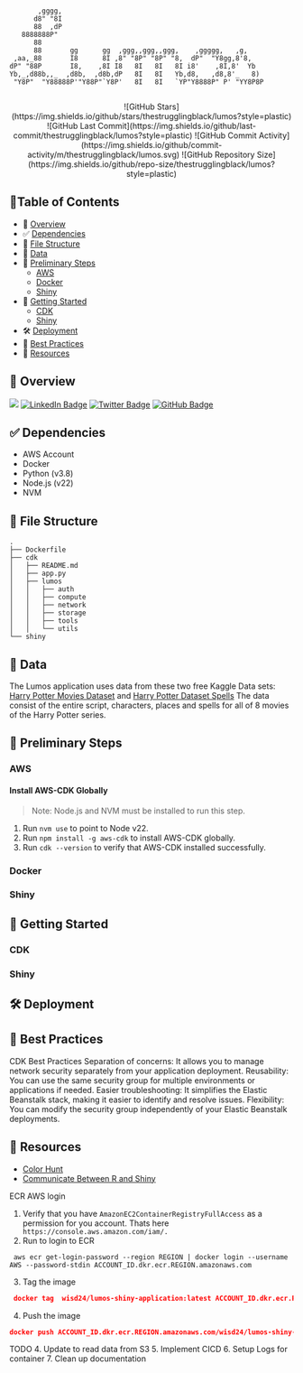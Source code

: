 ```text

       ,gggg,                                                  
      d8" "8I                                                  
      88  ,dP                                                  
   8888888P"                                                   
      88                                                       
      88       gg      gg  ,ggg,,ggg,,ggg,    ,ggggg,   ,g,    
 ,aa,_88       I8      8I ,8" "8P" "8P" "8,  dP"  "Y8gg,8'8,   
dP" "88P       I8,    ,8I I8   8I   8I   8I i8'    ,8I,8'  Yb  
Yb,_,d88b,,_  ,d8b,  ,d8b,dP   8I   8I   Yb,d8,   ,d8,8'_   8) 
 "Y8P"  "Y88888P'"Y88P"`Y8P'   8I   8I   `YP"Y8888P" P' "YY8P8P
                                                              
```
<p align="center">
![GitHub Stars](https://img.shields.io/github/stars/thestrugglingblack/lumos?style=plastic)
![GitHub Last Commit](https://img.shields.io/github/last-commit/thestrugglingblack/lumos?style=plastic)
![GitHub Commit Activity](https://img.shields.io/github/commit-activity/m/thestrugglingblack/lumos.svg)
![GitHub Repository Size](https://img.shields.io/github/repo-size/thestrugglingblack/lumos?style=plastic)
</p>

## 📍Table of Contents
* 👋 [Overview](#overview)
* ✅ [Dependencies](#dependencies)
* 🌵 [File Structure](#file-structure)
* 💾 [Data](#data)
* 🏃 [Preliminary Steps](#preliminary-steps)
  * [AWS](#aws)
  * [Docker](#docker)
  * [Shiny](#shiny)
* 🚀 [Getting Started](#getting-started)
  * [CDK](#cdk)
  * [Shiny](#shiny-1)
* 🛠 [Deployment](#deployment)
* 🔑 [Best Practices](#best-practices)
* 📑 [Resources](#resources)

## 👋 Overview
![](lumos_architecture.png)
[![LinkedIn Badge](https://img.shields.io/badge/LinkedIn-0077B5?style=flat&logo=linkedin&logoColor=white)](https://www.linkedin.com/in/zuri-hunter-748ba514)
[![Twitter Badge](https://img.shields.io/badge/Twitter-1DA1F2?style=flat&logo=twitter&logoColor=white)](https://x.com/ZuriHunter)
[![GitHub Badge](https://img.shields.io/badge/GitHub-100000?style=flat&logo=github&logoColor=white)](https://github.com/thestrugglingblack)

## ✅ Dependencies
* AWS Account
* Docker 
* Python (v3.8)
* Node.js (v22)
* NVM

## 🌵 File Structure
```text
.
├── Dockerfile
├── cdk
│   ├── README.md
│   ├── app.py
│   ├── lumos
│   │   ├── auth
│   │   ├── compute
│   │   ├── network
│   │   ├── storage
│   │   ├── tools
│   │   └── utils
└── shiny
```


## 💾 Data
The Lumos application uses data from these two free Kaggle Data sets: [Harry Potter Movies Dataset](https://www.kaggle.com/datasets/maricinnamon/harry-potter-movies-dataset) and [Harry Potter Dataset Spells](https://www.kaggle.com/datasets/electroclashh/harry-potter-dataset?resource=download&select=Spells.csv)
The data consist of the entire script, characters, places and spells for all of 8 movies of the Harry Potter series. 

##  🏃 Preliminary Steps
### AWS
#### Install AWS-CDK Globally
> Note: Node.js and NVM must be installed to run this step.

1. Run `nvm use` to point to Node v22.
2. Run `npm install -g aws-cdk` to install AWS-CDK globally.
3. Run `cdk --version` to verify that AWS-CDK installed successfully.

### Docker
### Shiny
## 🚀 Getting Started
### CDK
### Shiny
## 🛠 Deployment
## 🔑 Best Practices
CDK Best Practices 
Separation of concerns: It allows you to manage network security separately from your application deployment.
Reusability: You can use the same security group for multiple environments or applications if needed.
Easier troubleshooting: It simplifies the Elastic Beanstalk stack, making it easier to identify and resolve issues.
Flexibility: You can modify the security group independently of your Elastic Beanstalk deployments.

## 📑 Resources
* [Color Hunt](https://colorhunt.co/palette/8cb9bdfefbf6ecb159b67352)
* [Communicate Between R and Shiny](https://unleash-shiny.rinterface.com/shiny-intro#:~:text=In%20practice%2C%20Shiny%20does%20not,can%20produce%20a%20simple%20histogram.)





ECR AWS login
1. Verify that you have `AmazonEC2ContainerRegistryFullAccess` as a permission for you account. Thats here ` https://console.aws.amazon.com/iam/.`
2. Run to login to ECR
```
 aws ecr get-login-password --region REGION | docker login --username AWS --password-stdin ACCOUNT_ID.dkr.ecr.REGION.amazonaws.com

```
3. Tag the image
```json
 docker tag  wisd24/lumos-shiny-application:latest ACCOUNT_ID.dkr.ecr.REGION.amazonaws.com/wisd24/lumos-shiny-application:latest
```
4. Push the image
```json
docker push ACCOUNT_ID.dkr.ecr.REGION.amazonaws.com/wisd24/lumos-shiny-application:latest
```




TODO
4. Update to read data from S3
5. Implement CICD
6. Setup Logs for container
7. Clean up documentation